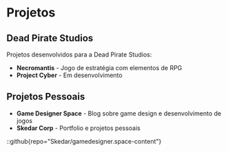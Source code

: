 # Projetos

## Dead Pirate Studios
Projetos desenvolvidos para a Dead Pirate Studios:

- **Necromantis** - Jogo de estratégia com elementos de RPG
- **Project Cyber** - Em desenvolvimento

## Projetos Pessoais

- **Game Designer Space** - Blog sobre game design e desenvolvimento de jogos
- **Skedar Corp** - Portfolio e projetos pessoais

::github{repo="Skedar/gamedesigner.space-content"} 